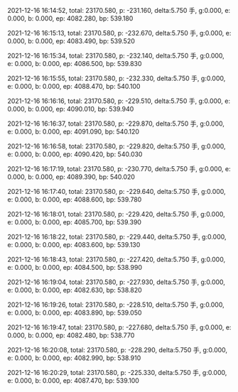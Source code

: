 2021-12-16 16:14:52, total: 23170.580, p: -231.160, delta:5.750 手, g:0.000, e: 0.000, b: 0.000, ep: 4082.280, bp: 539.180

2021-12-16 16:15:13, total: 23170.580, p: -232.670, delta:5.750 手, g:0.000, e: 0.000, b: 0.000, ep: 4083.490, bp: 539.520

2021-12-16 16:15:34, total: 23170.580, p: -232.140, delta:5.750 手, g:0.000, e: 0.000, b: 0.000, ep: 4086.500, bp: 539.830

2021-12-16 16:15:55, total: 23170.580, p: -232.330, delta:5.750 手, g:0.000, e: 0.000, b: 0.000, ep: 4088.470, bp: 540.100

2021-12-16 16:16:16, total: 23170.580, p: -229.510, delta:5.750 手, g:0.000, e: 0.000, b: 0.000, ep: 4090.010, bp: 539.940

2021-12-16 16:16:37, total: 23170.580, p: -229.870, delta:5.750 手, g:0.000, e: 0.000, b: 0.000, ep: 4091.090, bp: 540.120

2021-12-16 16:16:58, total: 23170.580, p: -229.820, delta:5.750 手, g:0.000, e: 0.000, b: 0.000, ep: 4090.420, bp: 540.030

2021-12-16 16:17:19, total: 23170.580, p: -230.770, delta:5.750 手, g:0.000, e: 0.000, b: 0.000, ep: 4089.390, bp: 540.020

2021-12-16 16:17:40, total: 23170.580, p: -229.640, delta:5.750 手, g:0.000, e: 0.000, b: 0.000, ep: 4088.600, bp: 539.780

2021-12-16 16:18:01, total: 23170.580, p: -229.420, delta:5.750 手, g:0.000, e: 0.000, b: 0.000, ep: 4085.700, bp: 539.390

2021-12-16 16:18:22, total: 23170.580, p: -229.440, delta:5.750 手, g:0.000, e: 0.000, b: 0.000, ep: 4083.600, bp: 539.130

2021-12-16 16:18:43, total: 23170.580, p: -227.420, delta:5.750 手, g:0.000, e: 0.000, b: 0.000, ep: 4084.500, bp: 538.990

2021-12-16 16:19:04, total: 23170.580, p: -227.930, delta:5.750 手, g:0.000, e: 0.000, b: 0.000, ep: 4082.630, bp: 538.820

2021-12-16 16:19:26, total: 23170.580, p: -228.510, delta:5.750 手, g:0.000, e: 0.000, b: 0.000, ep: 4083.890, bp: 539.050

2021-12-16 16:19:47, total: 23170.580, p: -227.680, delta:5.750 手, g:0.000, e: 0.000, b: 0.000, ep: 4082.480, bp: 538.770

2021-12-16 16:20:08, total: 23170.580, p: -228.290, delta:5.750 手, g:0.000, e: 0.000, b: 0.000, ep: 4082.990, bp: 538.910

2021-12-16 16:20:29, total: 23170.580, p: -225.330, delta:5.750 手, g:0.000, e: 0.000, b: 0.000, ep: 4087.470, bp: 539.100